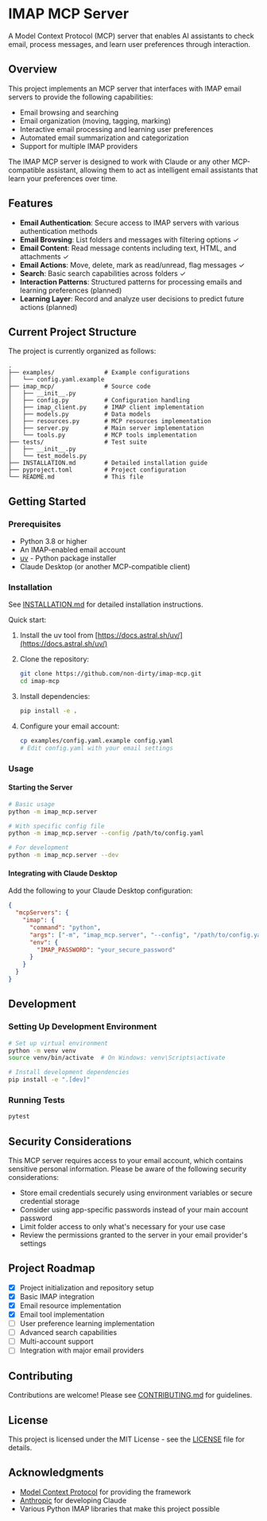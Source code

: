 # IMAP MCP Server

A Model Context Protocol (MCP) server that enables AI assistants to check email, process messages, and learn user preferences through interaction.

## Overview

This project implements an MCP server that interfaces with IMAP email servers to provide the following capabilities:

- Email browsing and searching
- Email organization (moving, tagging, marking)
- Interactive email processing and learning user preferences
- Automated email summarization and categorization
- Support for multiple IMAP providers

The IMAP MCP server is designed to work with Claude or any other MCP-compatible assistant, allowing them to act as intelligent email assistants that learn your preferences over time.

## Features

- **Email Authentication**: Secure access to IMAP servers with various authentication methods
- **Email Browsing**: List folders and messages with filtering options ✓
- **Email Content**: Read message contents including text, HTML, and attachments ✓
- **Email Actions**: Move, delete, mark as read/unread, flag messages ✓
- **Search**: Basic search capabilities across folders ✓
- **Interaction Patterns**: Structured patterns for processing emails and learning preferences (planned)
- **Learning Layer**: Record and analyze user decisions to predict future actions (planned)

## Current Project Structure

The project is currently organized as follows:

```
.
├── examples/              # Example configurations
│   └── config.yaml.example
├── imap_mcp/              # Source code
│   ├── __init__.py
│   ├── config.py          # Configuration handling
│   ├── imap_client.py     # IMAP client implementation
│   ├── models.py          # Data models
│   ├── resources.py       # MCP resources implementation
│   ├── server.py          # Main server implementation
│   └── tools.py           # MCP tools implementation
├── tests/                 # Test suite
│   ├── __init__.py
│   └── test_models.py
├── INSTALLATION.md        # Detailed installation guide
├── pyproject.toml         # Project configuration
└── README.md              # This file
```

## Getting Started

### Prerequisites

- Python 3.8 or higher
- An IMAP-enabled email account
- [uv](https://docs.astral.sh/uv/) - Python package installer
- Claude Desktop (or another MCP-compatible client)

### Installation

See [INSTALLATION.md](INSTALLATION.md) for detailed installation instructions.

Quick start:

1. Install the uv tool from [https://docs.astral.sh/uv/](https://docs.astral.sh/uv/)

2. Clone the repository:
   ```bash
   git clone https://github.com/non-dirty/imap-mcp.git
   cd imap-mcp
   ```

3. Install dependencies:
   ```bash
   pip install -e .
   ```

4. Configure your email account:
   ```bash
   cp examples/config.yaml.example config.yaml
   # Edit config.yaml with your email settings
   ```

### Usage

#### Starting the Server

```bash
# Basic usage
python -m imap_mcp.server

# With specific config file
python -m imap_mcp.server --config /path/to/config.yaml

# For development
python -m imap_mcp.server --dev
```

#### Integrating with Claude Desktop

Add the following to your Claude Desktop configuration:

```json
{
  "mcpServers": {
    "imap": {
      "command": "python",
      "args": ["-m", "imap_mcp.server", "--config", "/path/to/config.yaml"],
      "env": {
        "IMAP_PASSWORD": "your_secure_password"
      }
    }
  }
}
```

## Development

### Setting Up Development Environment

```bash
# Set up virtual environment
python -m venv venv
source venv/bin/activate  # On Windows: venv\Scripts\activate

# Install development dependencies
pip install -e ".[dev]"
```

### Running Tests

```bash
pytest
```

## Security Considerations

This MCP server requires access to your email account, which contains sensitive personal information. Please be aware of the following security considerations:

- Store email credentials securely using environment variables or secure credential storage
- Consider using app-specific passwords instead of your main account password
- Limit folder access to only what's necessary for your use case
- Review the permissions granted to the server in your email provider's settings

## Project Roadmap

- [x] Project initialization and repository setup
- [x] Basic IMAP integration
- [x] Email resource implementation
- [x] Email tool implementation
- [ ] User preference learning implementation
- [ ] Advanced search capabilities
- [ ] Multi-account support
- [ ] Integration with major email providers

## Contributing

Contributions are welcome! Please see [CONTRIBUTING.md](CONTRIBUTING.md) for guidelines.

## License

This project is licensed under the MIT License - see the [LICENSE](LICENSE) file for details.

## Acknowledgments

- [Model Context Protocol](https://modelcontextprotocol.io/) for providing the framework
- [Anthropic](https://www.anthropic.com/) for developing Claude
- Various Python IMAP libraries that make this project possible